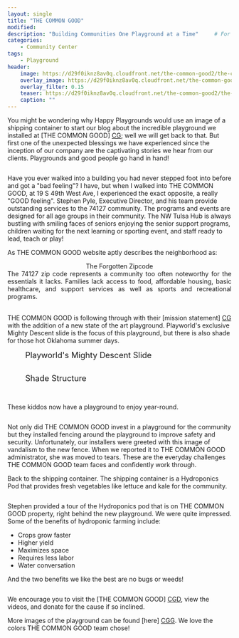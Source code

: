 ```yaml
---
layout: single
title: "THE COMMON GOOD"
modified:
description: "Building Communities One Playground at a Time"     # For Twitter, not the Title
categories:
    - Community Center
tags:
    - Playground
header:
    image: https://d29f0iknz8av0q.cloudfront.net/the-common-good2/the-common-good-1.jpg # Twitter (use 'overlay_image')
    overlay_image: https://d29f0iknz8av0q.cloudfront.net/the-common-good2/the-common-good2-10a.jpg    # Article header at 2048x768
    overlay_filter: 0.15
    teaser: https://d29f0iknz8av0q.cloudfront.net/the-common-good2/the-common-good2-10a.jpg   # Shrink image to 575x216 push
    caption: ""
---
```


You might be wondering why Happy Playgrounds would use an image of a shipping container to start our blog about the incredible playground we installed at [THE COMMON GOOD] [CG]; well we will get back to that. But first one of the unexpected blessings we have experienced since the inception of our company are the captivating stories we hear from our clients. Playgrounds and good people go hand in hand!

<figure class="align-right"><img src="https://d29f0iknz8av0q.cloudfront.net/the-common-good2/the-common-good-logo.webp" alt="" />
</figure>

Have you ever walked into a building you had never stepped foot into before and got a "bad feeling"? I have, but when I walked into THE COMMON GOOD, at 19 S 49th West Ave, I experienced the exact opposite, a really "GOOD feeling". Stephen Pyle, Executive Director, and his team provide outstanding services to the 74127 community. The programs and events are designed for all age groups in their community. The NW Tulsa Hub is always bustling with smiling faces of seniors enjoying the senior support programs, children waiting for the next learning or sporting event, and staff ready to lead, teach or play!

As THE COMMON GOOD website aptly describes the neighborhood as:

<div style="text-align: center;">The Forgotten Zipcode</div>


<div style="text-align: justify;"> The 74127 zip code represents a community too often noteworthy for the essentials it lacks. Families lack access to food, affordable housing, basic healthcare, and support services as well as sports and recreational programs. </div>

<br>

THE COMMON GOOD is following through with their [mission statement] [CG] with the addition of a new state of the art playground. Playworld's exclusive Mighty Descent slide is the focus of this playground, but there is also shade for those hot Oklahoma summer days.

<figure class="align-center">
<a href="https://d29f0iknz8av0q.cloudfront.net/the-common-good2/the-common-good2-8.jpg">
<img src="https://d29f0iknz8av0q.cloudfront.net/the-common-good2/the-common-good2-8.jpg" alt="" /></a>
<figcaption class="text-center" style="font-size: large">Playworld's Mighty Descent Slide</figcaption><br />
</figure>

<figure class="align-center">
<a href="https://d29f0iknz8av0q.cloudfront.net/the-common-good2/the-common-good2-3.jpg">
<img src="https://d29f0iknz8av0q.cloudfront.net/the-common-good2/the-common-good2-3.jpg" alt="" /></a>
<figcaption class="text-center" style="font-size: large">Shade Structure</figcaption><br />
</figure>


<figure class="align-center">
<a href="https://d29f0iknz8av0q.cloudfront.net/the-common-good2/the-common-good-kids.webp">
<img src="https://d29f0iknz8av0q.cloudfront.net/the-common-good2/the-common-good-kids.webp" alt="" /></a>
</figure>

These kiddos now have a playground to enjoy year-round.

<figure class="align-right">
<a href="https://d29f0iknz8av0q.cloudfront.net/the-common-good2/the-common-good-fence-lg.jpg">
<img src="https://d29f0iknz8av0q.cloudfront.net/the-common-good2/the-common-good-fence-sm.jpg" alt="" /></a>
</figure>
Not only did THE COMMON GOOD invest in a playground for the community but they installed fencing around the playground to improve safety and security. Unfortunately, our installers were greeted with this image of vandalism to the new fence. <i class="fa-regular fa-thumbs-down"></i>When we reported it to THE COMMON GOOD administrator, she was moved to tears. These are the everyday challenges THE COMMON GOOD team faces and confidently work through.

Back to the shipping container. The shipping container is a Hydroponics Pod that provides fresh vegetables like lettuce and kale for the community.

<figure class="align-right">
<img src="https://d29f0iknz8av0q.cloudfront.net/the-common-good2/hydro-1.jpg" alt="" />
</figure>

Stephen provided a tour of the Hydroponics pod that is on THE COMMON GOOD property, right behind the new playground. We were quite impressed. Some of the benefits of hydroponic farming include: 


<div>

<ul>
    <li>Crops grow faster</li>
    <li>Higher yield</li>
    <li>Maximizes space</li>
    <li>Requires less labor</li>
    <li>Water conversation</li>
    </ul>
</div>

And the two benefits we like the best are no bugs or weeds!

<figure class="align-right">
<img src="https://d29f0iknz8av0q.cloudfront.net/the-common-good2/hydro-2.jpg" alt="" />
</figure>


We encourage you to visit the [THE COMMON GOOD] [CGD], view the videos, and donate for the cause if so inclined.

More images of the playground can be found [here] [CGG]. We love the colors THE COMMON GOOD team chose!

[CG]: https://www.cgtulsa.org
[CGD]: https://www.cgtulsa.org/donate
[blue]: /ironman-70-3-virginia-blue-ridge-2022-race-report/
[CGG]: /the-common-good2/

